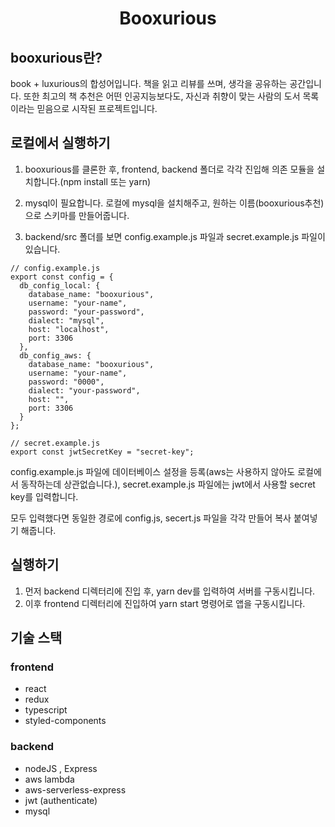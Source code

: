 # <center>Booxurious</center>

## booxurious란?
book + luxurious의 합성어입니다. 책을 읽고 리뷰를 쓰며, 생각을 공유하는 공간입니다. 또한 최고의 책 추천은 어떤 인공지능보다도, 자신과 취향이 맞는 사람의 도서 목록이라는 믿음으로 시작된 프로젝트입니다.

## 로컬에서 실행하기
1. booxurious를 클론한 후, frontend, backend 폴더로 각각 진입해 의존 모듈을 설치합니다.(npm install 또는 yarn)

2. mysql이 필요합니다. 로컬에 mysql을 설치해주고, 원하는 이름(booxurious추천)으로 스키마를 만들어줍니다. 

3. backend/src 폴더를 보면 config.example.js 파일과 secret.example.js 파일이 있습니다.
```
// config.example.js
export const config = {
  db_config_local: {
    database_name: "booxurious",
    username: "your-name",
    password: "your-password",
    dialect: "mysql",
    host: "localhost",
    port: 3306
  },
  db_config_aws: {
    database_name: "booxurious",
    username: "your-name",
    password: "0000",
    dialect: "your-password",
    host: "",
    port: 3306
  }
};
```
```
// secret.example.js
export const jwtSecretKey = "secret-key";
```

config.example.js 파일에 데이터베이스 설정을 등록(aws는 사용하지 않아도 로컬에서 동작하는데 상관없습니다.), secret.example.js 파일에는 jwt에서 사용할 secret key를 입력합니다.

모두 입력했다면 동일한 경로에 config.js, secert.js 파일을 각각 만들어 복사 붙여넣기 해줍니다.

## 실행하기
1. 먼저 backend 디렉터리에 진입 후, yarn dev를 입력하여 서버를 구동시킵니다.
2. 이후 frontend 디렉터리에 진입하여 yarn start 명령어로 앱을 구동시킵니다.


## 기술 스택
### frontend
* react
* redux
* typescript
* styled-components

### backend
* nodeJS , Express
* aws lambda
* aws-serverless-express
* jwt (authenticate)
* mysql